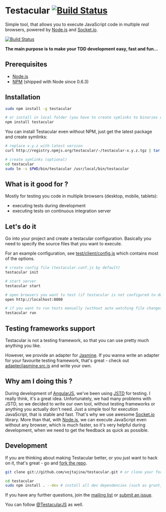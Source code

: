 # Testacular [![Build Status](https://secure.travis-ci.org/vojtajina/testacular.png?branch=master)](http://travis-ci.org/vojtajina/testacular)

Simple tool, that allows you to execute JavaScript code in multiple _real_ browsers, powered by [Node.js] and [Socket.io].

[![Build Status](https://github.com/vojtajina/testacular/raw/master/screencast_858.png)](http://www.youtube.com/watch?v=MVw8N3hTfCI)

**The main purpose is to make your TDD development easy, fast and fun...**

## Prerequisites

- [Node.js]
- [NPM] (shipped with Node since 0.6.3)


## Installation

````bash
sudo npm install -g testacular

# or install in local folder (you have to create symlinks to binaries on your own)
npm install testacular
````

You can install Testacular even without NPM, just get the latest package and create symlinks:

````bash
# replace x.y.z with latest version
curl http://registry.npmjs.org/testacular/-/testacular-x.y.z.tgz | tar -xv && mv package testacular

# create symlinks (optional)
cd testacular
sudo ln -s $PWD/bin/testacular /usr/local/bin/testacular
````

## What is it good for ?

Mostly for testing you code in multiple browsers (desktop, mobile, tablets):

- executing tests during development
- executing tests on continuous integration server


## Let's do it

Go into your project and create a testacular configuration. Basically you need to specify the source files that you want to execute.

For an example configuration, see [test/client/config.js](https://github.com/vojtajina/testacular/blob/master/test/client/config.js) which contains most of the options.

````bash
# create config file (testacular.conf.js by default)
testacular init

# start server
testacular start

# open browsers you want to test (if testacular is not configured to do it for you)
open http://localhost:8080

# if you want to run tests manually (without auto watching file changes), you can:
testacular run
````

## Testing frameworks support

Testacular is not a testing framework, so that you can use pretty much anything you like.

However, we provide an adapter for [Jasmine].
If you wanna write an adapter for your favourite testing framework, that's great - check out [adapter/jasmine.src.js](https://github.com/vojtajina/testacular/blob/master/adapter/jasmine.src.js) and write your own.


## Why am I doing this ?

During development of [AngularJS], we've been using [JSTD] for testing. I really think, it's a great idea. Unfortunately, we had many problems with JSTD, so we decided to write our own tool, without testing frameworks or anything you actually don't need. Just a simple tool for execution JavaScript, that is stable and fast. That's why we use awesome [Socket.io] library. More than that, with [Node.js], we can execute JavaScript even without any browser, which is much faster, so it's very helpful during development, when we need to get the feedback as quick as possible.


## Development

If you are thinking about making Testacular better, or you just want to hack on it, that's great - go and [fork the repo].

````bash
git clone git://github.com/vojtajina/testacular.git # or clone your fork

cd testacular
sudo npm install . --dev # install all dev dependencies (such as grunt, jasmine-node, etc...)
````

If you have any further questions, join the [mailing list](https://groups.google.com/forum/#!forum/testacular) or [submit an issue](https://github.com/vojtajina/testacular/issues/new).

You can follow [@TestacularJS](http://twitter.com/TestacularJS) as well.

<!--
- anything on console will leak whole iframe window
- it clears console before run (but works only in FF), Chrome/Safari does not allow, so do this:
console.clear = clear;
-->

[AngularJS]: http://angularjs.org/
[JSTD]: http://code.google.com/p/js-test-driver/
[Socket.io]: http://socket.io/
[Node.js]: http://nodejs.org/
[NPM]: http://npmjs.org/
[Grunt]: http://gruntjs.com/
[Jasmine]: http://pivotal.github.com/jasmine/
[fork the repo]: https://github.com/vojtajina/testacular/fork_select
